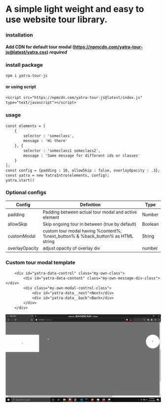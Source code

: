 # A simple light weight and easy to use website tour library.</a>

### installation

#### Add CDN for default tour modal (https://npmcdn.com/yatra-tour-js@latest/yatra.css) *required*

### install package
```
npm i yatra-tour-js
```
#### or using script
```
<script src="https://npmcdn.com/yatra-tour-js@latest/index.js" type="text/javascript"></script>
```

### usage
```
const elements = [
    {
        selector : 'someclass',
        message : 'Hi there'
    }, {
        selector : 'someclass1 someclass2',
        message : 'Same message for different ids or classes'
    }
];
const config = {padding : 10, allowSkip : false, overlayOpacity : .3};
const yatra = new YatraIntro(elements, config);
yatra.start()
```

### Optional configs

Config | Definition | Type
--- | --- | ---
padding | Padding between actual tour modal and active element | Number
allowSkip | Skip ongoing tour in between (true by default) |  Boolean
customModal | custom tour modal having %content%, %next_button% & %back_button% as HTML string | String
overlayOpacity | adjust opacity of overlay div | number


### Custom tour modal template
```
    <div id="yatra-data-control" class="my-own-class">
        <div id="yatra-data-content" class="my-own-message-div-class"></div>
        <div class="my-own-modal-control-class">
            <div id="yatra-data__next">Next</div>
            <div id="yatra-data__back">Back</div>
        </div>
    </div>
```

![Demo](https://github.com/MUKUL47/yatra-tour-js/blob/main/test/tour-demo.gif "Title")
